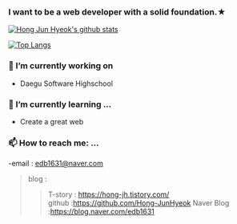 ### I want to be a web developer with a solid foundation.★

[![Hong Jun Hyeok's github stats](https://github-readme-stats.vercel.app/api?username=Hong-JunHyeok)](https://github.com/anuraghazra/github-readme-stats)

[![Top Langs](https://github-readme-stats.vercel.app/api/top-langs/?username=Hong-JunHyeok)](https://github.com/anuraghazra/github-readme-stats)
<!--
**Hong-JunHyeok/Hong-JunHyeok** is a ✨ _special_ ✨ repository because its `README.md` (this file) appears on your GitHub profile.

Here are some ideas to get you started:

- 🔭 I’m currently working on ...
- 🌱 I’m currently learning ...
- 👯 I’m looking to collaborate on ...
- 🤔 I’m looking for help with ...
- 💬 Ask me about ...
- 📫 How to reach me: ...
- 😄 Pronouns: ...
- ⚡ Fun fact: ...
-->
### 🔭 I’m currently working on 
- Daegu Software Highschool

### 🌱 I’m currently learning ...
- Create a great web

### 📫 How to reach me: ...
-email : edb1631@naver.com
>blog : 
  >>T-story : https://hong-jh.tistory.com/  
  >>github :https://github.com/Hong-JunHyeok 
  >>Naver Blog :https://blog.naver.com/edb1631 

